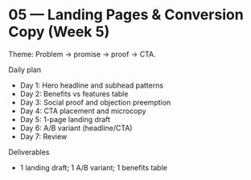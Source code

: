 # 05 — Landing Pages & Conversion Copy (Week 5)

Theme: Problem → promise → proof → CTA.

Daily plan
- Day 1: Hero headline and subhead patterns
- Day 2: Benefits vs features table
- Day 3: Social proof and objection preemption
- Day 4: CTA placement and microcopy
- Day 5: 1-page landing draft
- Day 6: A/B variant (headline/CTA)
- Day 7: Review

Deliverables
- 1 landing draft; 1 A/B variant; 1 benefits table
